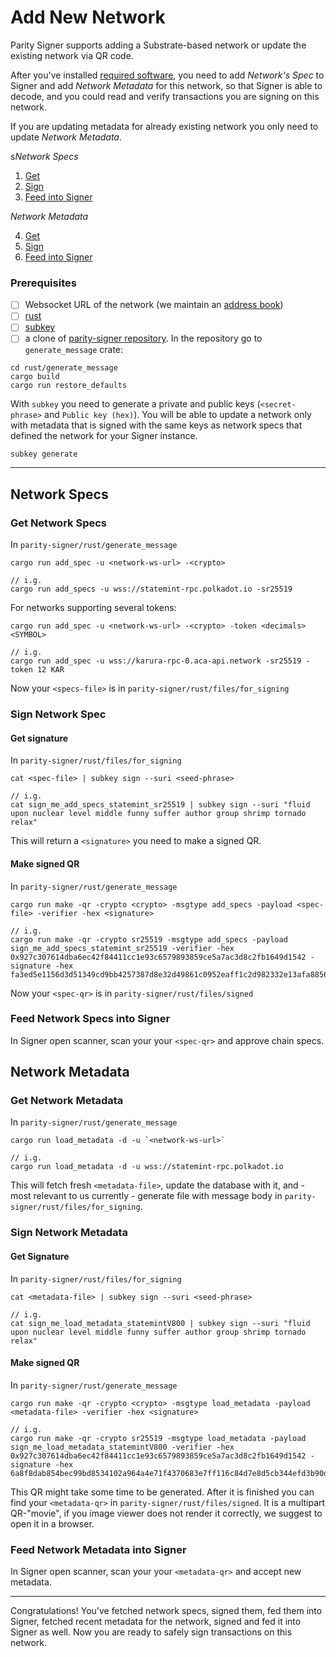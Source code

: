 # Add New Network

Parity Signer supports adding a Substrate-based network or update the existing network via QR code.

After you've installed [required software](#Prerequisites), you need to add *Network's Spec* to Signer and add *Network Metadata* for this network, so that Signer is able to decode, and you could read and verify transactions you are signing on this network.

If you are updating metadata for already existing network you only need to update *Network Metadata*.

s*Network Specs*

1. [Get](#get-network-spec)
2. [Sign](#sign-network-spec)
3. [Feed into Signer](#feed-network-spec-into-signer)

*Network Metadata*

4. [Get](#get-network-metadata)
5. [Sign](#sign-network-metadata)
6. [Feed into Signer](#feed-network-metadata-into-signer)

### Prerequisites

- [ ] Websocket URL of the network (we maintain an [address book](https://github.com/paritytech/parity-signer/blob/master/rust/generate_message/address_book))
- [ ] [rust](https://www.rust-lang.org/tools/install)
- [ ] [subkey](https://docs.substrate.io/v3/tools/subkey/#installation)
- [ ] a clone of [parity-signer repository](https://github.com/paritytech/parity-signer). In the repository go to `generate_message` crate:

```
cd rust/generate_message
cargo build
cargo run restore_defaults
```

With `subkey` you need to generate a private and public keys (`<secret-phrase>` and `Public key (hex)`). You will be able to update a network only with metadata that is signed with the same keys as network specs that defined the network for your Signer instance.

```
subkey generate
```

---

## Network Specs

### Get Network Specs

In `parity-signer/rust/generate_message`

```
cargo run add_spec -u <network-ws-url> -<crypto>

```
```
// i.g.
cargo run add_specs -u wss://statemint-rpc.polkadot.io -sr25519

```

For networks supporting several tokens:

```
cargo run add_spec -u <network-ws-url> -<crypto> -token <decimals> <SYMBOL>

```
```
// i.g.
cargo run add_spec -u wss://karura-rpc-0.aca-api.network -sr25519 -token 12 KAR

```

Now your `<specs-file>` is in `parity-signer/rust/files/for_signing`


### Sign Network Spec

#### Get signature

In `parity-signer/rust/files/for_signing`

```
cat <spec-file> | subkey sign --suri <seed-phrase>
```

```
// i.g.
cat sign_me_add_specs_statemint_sr25519 | subkey sign --suri "fluid upon nuclear level middle funny suffer author group shrimp tornado relax"
```

This will return a `<signature>` you need to make a signed QR.

#### Make signed QR

In `parity-signer/rust/generate_message`

```
cargo run make -qr -crypto <crypto> -msgtype add_specs -payload <spec-file> -verifier -hex <signature>
```

```
// i.g.
cargo run make -qr -crypto sr25519 -msgtype add_specs -payload sign_me_add_specs_statemint_sr25519 -verifier -hex 0x927c307614dba6ec42f84411cc1e93c6579893859ce5a7ac3d8c2fb1649d1542 -signature -hex fa3ed5e1156d3d51349cd9bb4257387d8e32d49861c0952eaff1c2d982332e13afa8856bb6dfc684263aa3570499e067d4d78ea2dfa7a9b85e8ea273d3a81a86
```

Now your `<spec-qr>` is in `parity-signer/rust/files/signed`

### Feed Network Specs into Signer

In Signer open scanner, scan your your `<spec-qr>` and approve chain specs.


## Network Metadata

### Get Network Metadata

In `parity-signer/rust/generate_message`

```
cargo run load_metadata -d -u `<network-ws-url>`
```

```
// i.g.
cargo run load_metadata -d -u wss://statemint-rpc.polkadot.io
```

This will fetch fresh `<metadata-file>`, update the database with it, and - most relevant to us currently - generate file with message body in `parity-signer/rust/files/for_signing`. 

### Sign Network Metadata

#### Get Signature

In `parity-signer/rust/files/for_signing`

```
cat <metadata-file> | subkey sign --suri <seed-phrase>
```

```
// i.g.
cat sign_me_load_metadata_statemintV800 | subkey sign --suri "fluid upon nuclear level middle funny suffer author group shrimp tornado relax"
```

#### Make signed QR

In `parity-signer/rust/generate_message`

```
cargo run make -qr -crypto <crypto> -msgtype load_metadata -payload <metadata-file> -verifier -hex <signature>
```

```
// i.g.
cargo run make -qr -crypto sr25519 -msgtype load_metadata -payload sign_me_load_metadata_statemintV800 -verifier -hex 0x927c307614dba6ec42f84411cc1e93c6579893859ce5a7ac3d8c2fb1649d1542 -signature -hex 6a8f8dab854bec99bd8534102a964a4e71f4370683e7ff116c84d7e8d5cb344efd3b90d27059b7c8058f5c4a5230b792009c351a16c007237921bcae2ede2d84
```

This QR might take some time to be generated. After it is finished you can find your `<metadata-qr>` in `parity-signer/rust/files/signed`. It is a multipart QR-"movie", if you image viewer does not render it correctly, we suggest to open it in a browser.

### Feed Network Metadata into Signer

In Signer open scanner, scan your your `<metadata-qr>` and accept new metadata.

---

Congratulations! You've fetched network specs, signed them, fed them into Signer, fetched recent metadata for the network, signed and fed it into Signer as well. Now you are ready to safely sign transactions on this network.
